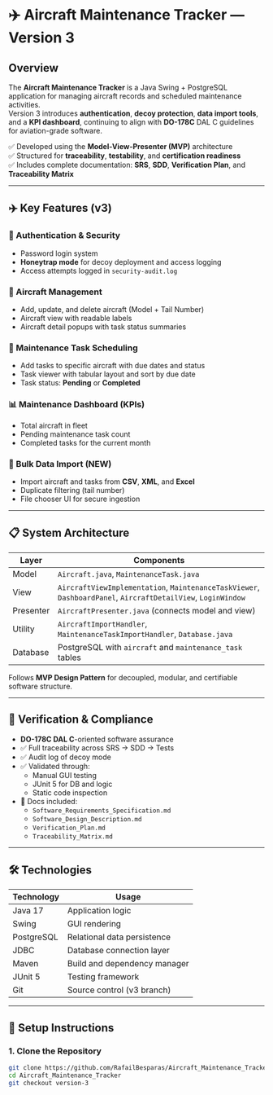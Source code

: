 # ✈️ Aircraft Maintenance Tracker — Version 3

## Overview

The **Aircraft Maintenance Tracker** is a Java Swing + PostgreSQL application for managing aircraft records and scheduled maintenance activities.  
Version 3 introduces **authentication**, **decoy protection**, **data import tools**, and a **KPI dashboard**, continuing to align with **DO-178C** DAL C guidelines for aviation-grade software.

✅ Developed using the **Model-View-Presenter (MVP)** architecture  
✅ Structured for **traceability**, **testability**, and **certification readiness**  
✅ Includes complete documentation: **SRS**, **SDD**, **Verification Plan**, and **Traceability Matrix**

---

## ✈️ Key Features (v3)

### 🔐 Authentication & Security
- Password login system
- **Honeytrap mode** for decoy deployment and access logging
- Access attempts logged in `security-audit.log`

### 🛫 Aircraft Management
- Add, update, and delete aircraft (Model + Tail Number)
- Aircraft view with readable labels
- Aircraft detail popups with task status summaries

### 🧰 Maintenance Task Scheduling
- Add tasks to specific aircraft with due dates and status
- Task viewer with tabular layout and sort by due date
- Task status: **Pending** or **Completed**

### 📊 Maintenance Dashboard (KPIs)
- Total aircraft in fleet
- Pending maintenance task count
- Completed tasks for the current month

### 📁 Bulk Data Import (NEW)
- Import aircraft and tasks from **CSV**, **XML**, and **Excel**
- Duplicate filtering (tail number)
- File chooser UI for secure ingestion

---

## 📋 System Architecture

| Layer     | Components                                                                 |
|-----------|----------------------------------------------------------------------------|
| Model     | `Aircraft.java`, `MaintenanceTask.java`                                    |
| View      | `AircraftViewImplementation`, `MaintenanceTaskViewer`, `DashboardPanel`, `AircraftDetailView`, `LoginWindow` |
| Presenter | `AircraftPresenter.java` (connects model and view)                         |
| Utility   | `AircraftImportHandler`, `MaintenanceTaskImportHandler`, `Database.java`  |
| Database  | PostgreSQL with `aircraft` and `maintenance_task` tables                  |

Follows **MVP Design Pattern** for decoupled, modular, and certifiable software structure.

---

## 🧪 Verification & Compliance

- **DO-178C DAL C**-oriented software assurance
- ✅ Full traceability across SRS → SDD → Tests
- ✅ Audit log of decoy mode
- ✅ Validated through:
    - Manual GUI testing
    - JUnit 5 for DB and logic
    - Static code inspection
- 📄 Docs included:
    - `Software_Requirements_Specification.md`
    - `Software_Design_Description.md`
    - `Verification_Plan.md`
    - `Traceability_Matrix.md`

---

## 🛠️ Technologies

| Technology | Usage                         |
|------------|-------------------------------|
| Java 17    | Application logic             |
| Swing      | GUI rendering                 |
| PostgreSQL | Relational data persistence   |
| JDBC       | Database connection layer     |
| Maven      | Build and dependency manager  |
| JUnit 5    | Testing framework             |
| Git        | Source control (v3 branch)    |

---

## 🚀 Setup Instructions

### 1. Clone the Repository
```bash
git clone https://github.com/RafailBesparas/Aircraft_Maintenance_Tracker.git
cd Aircraft_Maintenance_Tracker
git checkout version-3

